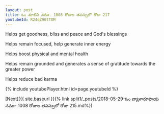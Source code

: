 ```yaml
---
layout: post
title: ఓం మాలిని నమః- 1008 రోజుల తపస్సులో రోజు 217
youtubeId: R24qZ90tTOM
---
```

 
 
Helps get goodness, bliss and peace and God's blessings
 
Helps remain focused, help generate inner energy 
 
Helps boost physical and mental health 
 
Helps remain grounded and generates a sense of gratitude towards the greater power 
 
Helps reduce bad karma
 
 
 
 


{% include youtubePlayer.html id=page.youtubeId %}
 
[Next]({{ site.baseurl }}{% link  split1/_posts/2018-05-29-ఓం వ్యాళారూపాయ నమః- 1008 రోజుల తపస్సులో రోజు 215.md%})
 
